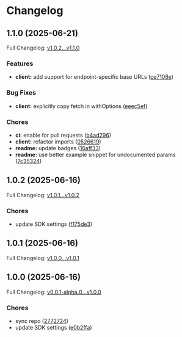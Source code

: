 # Changelog

## 1.1.0 (2025-06-21)

Full Changelog: [v1.0.2...v1.1.0](https://github.com/Boomchainlab/agu-token-dapp/compare/v1.0.2...v1.1.0)

### Features

* **client:** add support for endpoint-specific base URLs ([ce7108e](https://github.com/Boomchainlab/agu-token-dapp/commit/ce7108e837ebf87b0ab955bd9ca64a100f055471))


### Bug Fixes

* **client:** explicitly copy fetch in withOptions ([eeec5ef](https://github.com/Boomchainlab/agu-token-dapp/commit/eeec5efd38a511795b6de701d4647f9ff87f8357))


### Chores

* **ci:** enable for pull requests ([b4ad296](https://github.com/Boomchainlab/agu-token-dapp/commit/b4ad29653aa54090596ad3fdd5388252c3892cc0))
* **client:** refactor imports ([0526619](https://github.com/Boomchainlab/agu-token-dapp/commit/05266197d8f4e01e4ec69fbd4157a040b4e3def5))
* **readme:** update badges ([16aff33](https://github.com/Boomchainlab/agu-token-dapp/commit/16aff338395805e5f4c22ff953b637a26ed04273))
* **readme:** use better example snippet for undocumented params ([7c35324](https://github.com/Boomchainlab/agu-token-dapp/commit/7c35324db4849c04d4009c5f94273a6cbd9fba1e))

## 1.0.2 (2025-06-16)

Full Changelog: [v1.0.1...v1.0.2](https://github.com/Boomchainlab/agu-token-dapp/compare/v1.0.1...v1.0.2)

### Chores

* update SDK settings ([f175de3](https://github.com/Boomchainlab/agu-token-dapp/commit/f175de3a84d852362d0d39b4101750fad7a91524))

## 1.0.1 (2025-06-16)

Full Changelog: [v1.0.0...v1.0.1](https://github.com/Boomchainlab/agu-token-dapp/compare/v1.0.0...v1.0.1)

## 1.0.0 (2025-06-16)

Full Changelog: [v0.0.1-alpha.0...v1.0.0](https://github.com/Boomchainlab/agu-token-dapp/compare/v0.0.1-alpha.0...v1.0.0)

### Chores

* sync repo ([2772724](https://github.com/Boomchainlab/agu-token-dapp/commit/2772724eb9800f7c4640707babc13f0f2cbc3cff))
* update SDK settings ([e0b2ffa](https://github.com/Boomchainlab/agu-token-dapp/commit/e0b2ffa319738c80f195333d881f5ff16fc340f3))
